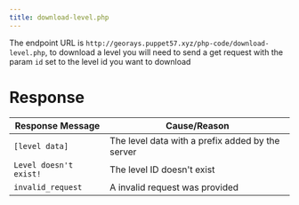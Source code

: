 ```yaml
---
title: download-level.php
---
```


The endpoint URL is `http://georays.puppet57.xyz/php-code/download-level.php`, to download a level you will need to send a get request with the param `id` set to the level id you want to download

# Response

| Response Message       | Cause/Reason                                     |
| ---------------------- | ------------------------------------------------ |
| `[level data]`         | The level data with a prefix added by the server |
| `Level doesn't exist!` | The level ID doesn't exist                       |
| `invalid_request`      | A invalid request was provided                   |
